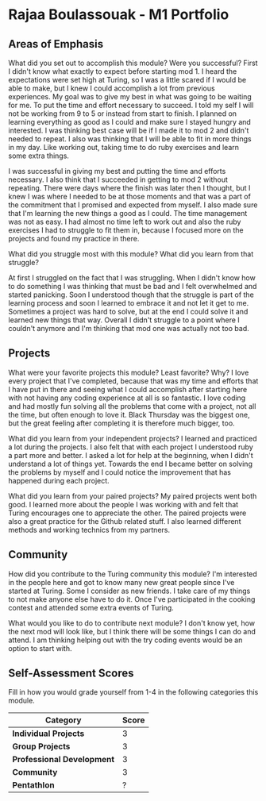 # Rajaa Boulassouak - M1 Portfolio

## Areas of Emphasis

What did you set out to accomplish this module? Were you successful?
First I didn't know what exactly to expect before starting mod 1. I heard the expectations were set high at Turing, so I was a little scared if I would be able to make, but I knew I could accomplish a lot from previous experiences. My goal was to give my best in what was going to be waiting for me. To put the time and effort necessary to succeed. I told my self I will not be working from 9 to 5 or instead from start to finish. I planned on learning everything as good as I could and make sure I stayed hungry and interested. I was thinking best case will be if I made it to mod 2 and didn't needed to repeat. I also was thinking that I will be able to fit in more things in my day. Like working out, taking time to do ruby exercises and learn some extra things. 

I was successful in giving my best and putting the time and efforts necessary. I also think that I succeeded in getting to mod 2 without repeating. There were days where the finish was later then I thought, but I knew I was where I needed to be at those moments and that was a part of the commitment that I promised and expected from myself. I also made sure that I'm learning the new things a good as I could. The time management was not as easy. I had almost no time left to work out and also the ruby exercises I had to struggle to fit them in, because I focused more on the projects and found my practice in there. 


What did you struggle most with this module? What did you learn from that struggle?

At first I struggled on the fact that I was struggling. When I didn't know how to do something I was thinking that must be bad and I felt overwhelmed and started panicking. Soon I understood though that the struggle is part of the learning process and soon I learned to embrace it and not let it get to me. Sometimes a project was hard to solve, but at the end I could solve it and learned new things that way. Overall I didn't struggle to a point where I couldn't anymore and I'm thinking that mod one was actually not too bad.   

## Projects

What were your favorite projects this module? Least favorite? Why?
I love every project that I've completed, because that  was my time and efforts that I have put in there and seeing what I could accomplish after starting here with not having any coding experience at all is so fantastic. I love coding and had mostly fun solving all the problems that come with a project, not all the time, but often enough to love it. Black Thursday was the biggest one, but the great feeling after completing it is therefore much bigger, too.  

What did you learn from your independent projects?
I learned and practiced a lot during the projects. I also felt that with each project I understood ruby a part more and better. I asked a lot for help at the beginning, when I didn't understand a lot of things yet. Towards the end I became better on solving the problems by myself and I could notice the improvement that has happened during each project. 

What did you learn from your paired projects?
My paired projects went both good. I learned more about the people I was working with and felt that Turing encourages one to appreciate the other. The paired projects were also a great practice for the Github related stuff. I also learned different methods and working technics from my partners. 

## Community

How did you contribute to the Turing community this module?
I'm interested in the people here and got to know many new great people since I've started at Turing. Some I consider as new friends. I take care of my things to not make anyone else have to do it. Once I've participated in the cooking contest and attended some extra events of Turing.

What would you like to do to contribute next module?
I don't know yet, how the next mod will look like, but I think there will be some things I can do and attend. I am thinking helping out with the try coding events would be an option to start with.

## Self-Assessment Scores

Fill in how you would grade yourself from 1-4 in the following categories this module.

| Category                     | Score |
| -----------------------------| ----- |
| **Individual Projects**      |   3   |
| **Group Projects**           |   3   |
| **Professional Development** |   3   |
| **Community**                |   3   |
| **Pentathlon**               |   ?   |
